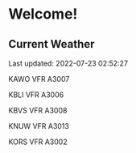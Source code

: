 # Welcome!

## Current Weather

Last updated: 2022-07-23 02:52:27

KAWO VFR A3007

KBLI VFR A3006

KBVS VFR A3008

KNUW VFR A3013

KORS VFR A3002


